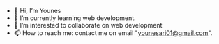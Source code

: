 - 👋 Hi, I’m Younes
- 🌱 I’m currently learning web development.
- 💞️ I’m interested to collaborate on web development
- 📫 How to reach me: contact me on email "younesari01@gmail.com".

<!---
UNES01/UNES01 is a ✨ special ✨ repository because its `README.md` (this file) appears on your GitHub profile.
You can click the Preview link to take a look at your changes.
--->
